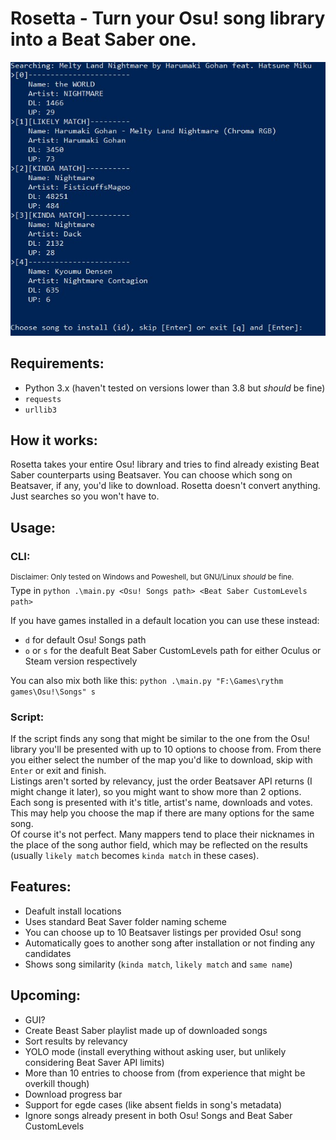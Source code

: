 # Rosetta - Turn your Osu! song library into a Beat Saber one.
![Example use](/screenshots/rosetta.jpg?raw=true "Optional Title")

## Requirements:
- Python 3.x (haven't tested on versions lower than 3.8 but *should* be fine)
- `requests`
- `urllib3`

## How it works:
Rosetta takes your entire Osu! library and tries to find already existing Beat Saber counterparts using Beatsaver. You can choose which song on Beatsaver, if any, you'd like to download. Rosetta doesn't convert anything. Just searches so you won't have to.

## Usage:
### CLI:
<sup>Disclaimer: Only tested on Windows and Poweshell, but GNU/Linux *should* be fine.</sup>  
Type in `python .\main.py <Osu! Songs path> <Beat Saber CustomLevels path>`

If you have games installed in a default location you can use these instead:
- `d` for default Osu! Songs path
- `o` or `s` for the deafult Beat Saber CustomLevels path for either Oculus or Steam version respectively  

You can also mix both like this:
`python .\main.py "F:\Games\rythm games\Osu!\Songs" s`

### Script:
If the script finds any song that might be similar to the one from the Osu! library you'll be presented with up to 10 options to choose from. From there you either select the number of the map you'd like to download, skip with `Enter` or exit and finish.  
Listings aren't sorted by relevancy, just the order Beatsaver API returns (I might change it later), so you might want to show more than 2 options.  
Each song is presented with it's title, artist's name, downloads and votes. This may help you choose the map if there are many options for the same song.  
Of course it's not perfect. Many mappers tend to place their nicknames in the place of the song author field, which may be reflected on the results (usually `likely match` becomes `kinda match` in these cases).

## Features:
- Deafult install locations
- Uses standard Beat Saver folder naming scheme
- You can choose up to 10 Beatsaver listings per provided Osu! song
- Automatically goes to another song after installation or not finding any candidates
- Shows song similarity (`kinda match`, `likely match` and `same name`)

## Upcoming:
- GUI?
- Create Beast Saber playlist made up of downloaded songs
- Sort results by relevancy
- YOLO mode (install everything without asking user, but unlikely considering Beat Saver API limits)
- More than 10 entries to choose from (from experience that might be overkill though)
- Download progress bar
- Support for egde cases (like absent fields in song's metadata)
- Ignore songs already present in both Osu! Songs and Beat Saber CustomLevels
